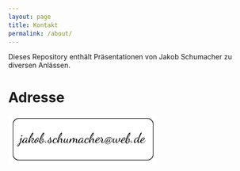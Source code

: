 ```yaml
---
layout: page
title: Kontakt
permalink: /about/
---
```



Dieses Repository enthält Präsentationen von Jakob Schumacher zu diversen Anlässen.

# Adresse
![Kontaktadresse](/assets/img/em.png)
